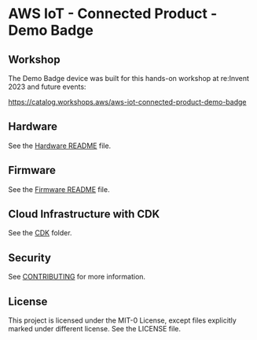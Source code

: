 # AWS IoT - Connected Product - Demo Badge

## Workshop

The Demo Badge device was built for this hands-on workshop at re:Invent 2023 and future events:

https://catalog.workshops.aws/aws-iot-connected-product-demo-badge

## Hardware

See the [Hardware README](./hardware/README.md) file.

## Firmware

See the [Firmware README](./firmware/README.md) file.

## Cloud Infrastructure with CDK

See the [CDK](./cloud-infrastructure/cdk/) folder.

## Security

See [CONTRIBUTING](CONTRIBUTING.md#security-issue-notifications) for more information.

## License

This project is licensed under the MIT-0 License, except files explicitly marked under different license. See the LICENSE file.
